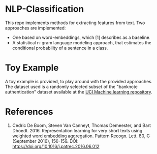 # NLP-Classification
This repo implements methods for extracting features from text. Two approaches are implemented: 
  * One based on word-embeddings, which [1] describes as a baseline.
  * A statistical n-gram language modeling approach, that estimates the conditional probability of a sentence in a class. 
 
# Toy Example
A toy example is provided, to play around with the provided approaches. 
The dataset used is a randomly selected subset of the "banknote authentication" dataset available at the [UCI Machine learning repository](https://archive.ics.uci.edu/ml/datasets/banknote+authentication).



# References
1. Cedric De Boom, Steven Van Canneyt, Thomas Demeester, and Bart Dhoedt. 2016. Representation learning for very short texts using weighted word embedding aggregation. Pattern Recogn. Lett. 80, C (September 2016), 150-156. DOI: https://doi.org/10.1016/j.patrec.2016.06.012
  
